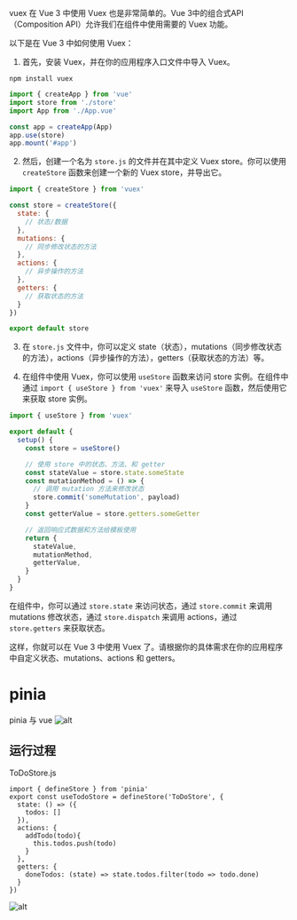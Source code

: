 
vuex
在 Vue 3 中使用 Vuex 也是非常简单的。Vue 3中的组合式API（Composition API）允许我们在组件中使用需要的 Vuex 功能。

以下是在 Vue 3 中如何使用 Vuex：

1. 首先，安装 Vuex，并在你的应用程序入口文件中导入 Vuex。

```shell
npm install vuex
```

```javascript
import { createApp } from 'vue'
import store from './store'
import App from './App.vue'

const app = createApp(App)
app.use(store)
app.mount('#app')
```

2. 然后，创建一个名为 `store.js` 的文件并在其中定义 Vuex store。你可以使用 `createStore` 函数来创建一个新的 Vuex store，并导出它。

```javascript
import { createStore } from 'vuex'

const store = createStore({
  state: {
    // 状态/数据
  },
  mutations: {
    // 同步修改状态的方法
  },
  actions: {
    // 异步操作的方法
  },
  getters: {
    // 获取状态的方法
  }
})

export default store
```

3. 在 `store.js` 文件中，你可以定义 state（状态），mutations（同步修改状态的方法），actions（异步操作的方法），getters（获取状态的方法）等。

4. 在组件中使用 Vuex，你可以使用 `useStore` 函数来访问 store 实例。在组件中通过 `import { useStore } from 'vuex'` 来导入 `useStore` 函数，然后使用它来获取 store 实例。

```javascript
import { useStore } from 'vuex'

export default {
  setup() {
    const store = useStore()

    // 使用 store 中的状态、方法、和 getter
    const stateValue = store.state.someState
    const mutationMethod = () => {
      // 调用 mutation 方法来修改状态
      store.commit('someMutation', payload)
    }
    const getterValue = store.getters.someGetter

    // 返回响应式数据和方法给模板使用
    return {
      stateValue,
      mutationMethod,
      getterValue,
    }
  }
}
```

在组件中，你可以通过 `store.state` 来访问状态，通过 `store.commit` 来调用 mutations 修改状态，通过 `store.dispatch` 来调用 actions，通过 `store.getters` 来获取状态。

这样，你就可以在 Vue 3 中使用 Vuex 了。请根据你的具体需求在你的应用程序中自定义状态、mutations、actions 和 getters。

# pinia

pinia 与 vue
![alt](https://cdn.staticaly.com/gh/845415120/picx-images-hosting@master/20230723/image.3dgswrxfmjs0.webp)

## 运行过程

ToDoStore.js

```vue
import { defineStore } from 'pinia'
export const useTodoStore = defineStore('ToDoStore', {
  state: () => ({
    todos: []
  }),
  actions: {
    addTodo(todo){
      this.todos.push(todo)
    }
  },
  getters: {
    doneTodos: (state) => state.todos.filter(todo => todo.done) 
  }
})
```

![alt](https://cdn.staticaly.com/gh/845415120/picx-images-hosting@master/20230723/5.1661185240516.1vekadhldo2o.gif)
